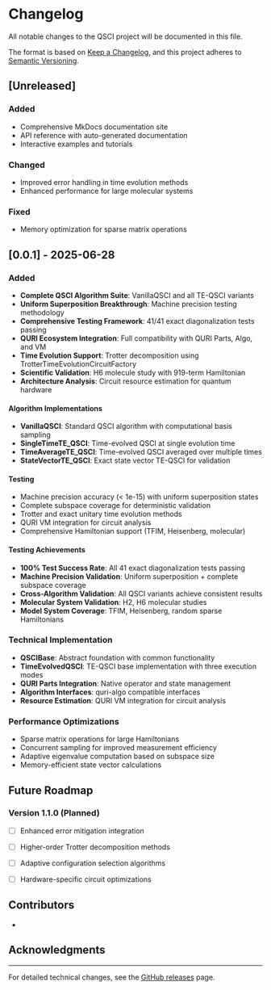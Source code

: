 # Changelog

All notable changes to the QSCI project will be documented in this file.

The format is based on [Keep a Changelog](https://keepachangelog.com/en/1.0.0/),
and this project adheres to [Semantic Versioning](https://semver.org/spec/v2.0.0.html).

## [Unreleased]

### Added
- Comprehensive MkDocs documentation site
- API reference with auto-generated documentation
- Interactive examples and tutorials

### Changed
- Improved error handling in time evolution methods
- Enhanced performance for large molecular systems

### Fixed
- Memory optimization for sparse matrix operations

## [0.0.1] - 2025-06-28

### Added
- **Complete QSCI Algorithm Suite**: VanillaQSCI and all TE-QSCI variants
- **Uniform Superposition Breakthrough**: Machine precision testing methodology
- **Comprehensive Testing Framework**: 41/41 exact diagonalization tests passing
- **QURI Ecosystem Integration**: Full compatibility with QURI Parts, Algo, and VM
- **Time Evolution Support**: Trotter decomposition using TrotterTimeEvolutionCircuitFactory
- **Scientific Validation**: H6 molecule study with 919-term Hamiltonian
- **Architecture Analysis**: Circuit resource estimation for quantum hardware

#### Algorithm Implementations
- **VanillaQSCI**: Standard QSCI algorithm with computational basis sampling
- **SingleTimeTE_QSCI**: Time-evolved QSCI at single evolution time
- **TimeAverageTE_QSCI**: Time-evolved QSCI averaged over multiple times  
- **StateVectorTE_QSCI**: Exact state vector TE-QSCI for validation

#### Testing
- Machine precision accuracy (< 1e-15) with uniform superposition states
- Complete subspace coverage for deterministic validation
- Trotter and exact unitary time evolution methods
- QURI VM integration for circuit analysis
- Comprehensive Hamiltonian support (TFIM, Heisenberg, molecular)

#### Testing Achievements
- **100% Test Success Rate**: All 41 exact diagonalization tests passing
- **Machine Precision Validation**: Uniform superposition + complete subspace coverage
- **Cross-Algorithm Validation**: All QSCI variants achieve consistent results
- **Molecular System Validation**: H2, H6 molecular studies
- **Model System Coverage**: TFIM, Heisenberg, random sparse Hamiltonians

### Technical Implementation
- **QSCIBase**: Abstract foundation with common functionality
- **TimeEvolvedQSCI**: TE-QSCI base implementation with three execution modes
- **QURI Parts Integration**: Native operator and state management
- **Algorithm Interfaces**: quri-algo compatible interfaces
- **Resource Estimation**: QURI VM integration for circuit analysis

### Performance Optimizations
- Sparse matrix operations for large Hamiltonians
- Concurrent sampling for improved measurement efficiency
- Adaptive eigenvalue computation based on subspace size
- Memory-efficient state vector calculations




## Future Roadmap

### Version 1.1.0 (Planned)
- [ ] Enhanced error mitigation integration
- [ ] Higher-order Trotter decomposition methods
- [ ] Adaptive configuration selection algorithms
- [ ] Hardware-specific circuit optimizations



##

## Contributors

- 

## Acknowledgments


---

For detailed technical changes, see the [GitHub releases](https://github.com/nez0b/quri-qsci/releases) page.